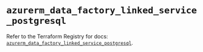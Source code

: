 # `azurerm_data_factory_linked_service_postgresql`

Refer to the Terraform Registry for docs: [`azurerm_data_factory_linked_service_postgresql`](https://registry.terraform.io/providers/hashicorp/azurerm/4.2.0/docs/resources/data_factory_linked_service_postgresql).
